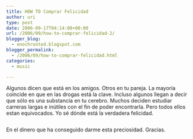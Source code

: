 ```yaml
---
title: HOW TO Comprar Felicidad
author: uri
type: post
date: 2006-09-17T04:14:00+00:00
url: /2006/09/how-to-comprar-felicidad-2/
blogger_blog:
  - enochrooted.blogspot.com
blogger_permalink:
  - /2006/09/how-to-comprar-felicidad.html
categories:
  - music

---
```

Algunos dicen que está en los amigos. Otros en tu pareja. La mayoría coincide en que en las drogas está la clave. Incluso algunos llegan a decir que sólo es una substancia en tu cerebro. Muchos deciden estudiar carreras largas e inútiles con el fin de poder encontrarla. Pero todos ellos estan equivocados. Yo sé dónde está la verdadera felicidad.

[<img style="display:block;text-align:center;cursor:hand;margin:0 auto 10px;" src="http://photos1.blogger.com/blogger/2412/3775/320/ESP.jpg" border="0" alt="" />][1]

En el dinero que ha conseguido darme esta preciosidad. Gracias.

 [1]: http://photos1.blogger.com/blogger/2412/3775/1600/ESP.jpg